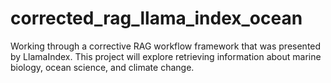 # corrected_rag_llama_index_ocean
Working through a corrective RAG workflow framework that was presented by LlamaIndex. This project will explore retrieving information about marine biology, ocean science, and climate change. 
